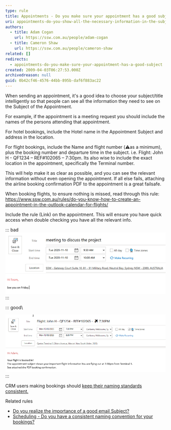 ```yaml
---
type: rule
title: Appointments - Do you make sure your appointment has a good subject?
uri: appointments-do-you-show-all-the-necessary-information-in-the-subject
authors:
  - title: Adam Cogan
    url: https://ssw.com.au/people/adam-cogan
  - title: Cameron Shaw
    url: https://ssw.com.au/people/cameron-shaw
related: []
redirects:
  - appointments-do-you-make-sure-your-appointment-has-a-good-subject
created: 2009-04-03T06:27:53.000Z
archivedreason: null
guid: 0b42cf46-4576-44bb-895b-daf6f883ac22
---
```

When sending an appointment, it's a good idea to choose your subject/title intelligently so that people can see all the information they need to see on the Subject of the Appointment.

For example, if the appointment is a meeting request you should include the names of the persons attending that appointment. 

For hotel bookings, include the Hotel name in the Appointment Subject and address in the location. 

For flight bookings, include the Name and flight number (⚠️as a minimum), plus the booking number and departure time in the subject. i.e. Flight: John H - QF1234 – REF#102065 – 7:30pm. Its also wise to include the exact location in the appointment, specifically the Terminal number. 

This will help make it as clear as possible, and you can see the relevant information without even opening the appointment.
If all else fails, attaching the airline booking confirmation PDF to the appointment is a great failsafe.
 
When booking flights, to ensure nothing is missed, read through this rule: https://www.ssw.com.au/rules/do-you-know-how-to-create-an-appointment-in-the-outlook-calendar-for-flights/

Include the rule (Link) on the appointment. This will ensure you have quick access when double checking you have all the relevant info.

<!--endintro-->

::: bad\
![Figure: Bad Example - appointment subject with very little information](ApptSubjectBad_small.jpg)
:::

::: good\

![Figure: Good Example - Appointment subjects are better when they hold the important information and can be read quickly](snag_12bec579.png)
:::

CRM users making bookings should [keep their naming standards consistent.](/scheduling-do-you-have-a-consistent-naming-convention-for-your-bookings)

Related rules

* [Do you realize the importance of a good email Subject?](/do-you-realize-the-importance-of-a-good-email-subject)
* [Scheduling - Do you have a consistent naming convention for your bookings?](/scheduling-do-you-have-a-consistent-naming-convention-for-your-bookings)